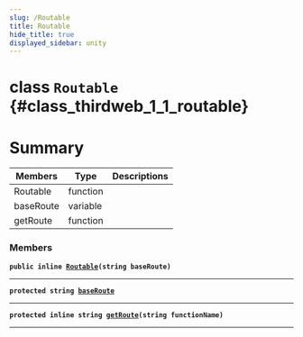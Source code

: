 ```yaml
---
slug: /Routable
title: Routable
hide_title: true
displayed_sidebar: unity
---
```


# class `Routable` {#class_thirdweb_1_1_routable}

# Summary

| Members   | Type     | Descriptions |
| --------- | -------- | ------------ |
| Routable  | function |              |
| baseRoute | variable |              |
| getRoute  | function |              |

### Members

**`public inline `[`Routable`](#class_thirdweb_1_1_routable_1ad23bc6bc913ed5efd0e8d7f619e72193)`(string baseRoute)`**

---

**`protected string `[`baseRoute`](#class_thirdweb_1_1_routable_1a894601a99c7a4fa50cdf9a6c1768bdd9)**

---

**`protected inline string `[`getRoute`](#class_thirdweb_1_1_routable_1ac31c67242eb7bcc4c1b0fc94b76bcdbc)`(string functionName)`**

---
